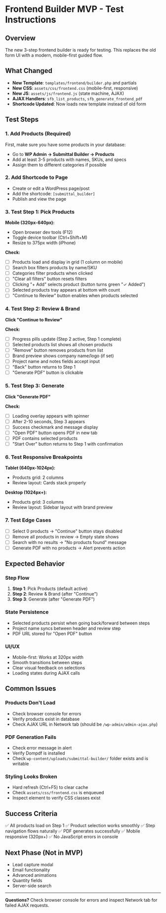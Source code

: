 # Frontend Builder MVP - Test Instructions

## Overview
The new 3-step frontend builder is ready for testing. This replaces the old form UI with a modern, mobile-first guided flow.

## What Changed
- **New Template**: `templates/frontend/builder.php` and partials
- **New CSS**: `assets/css/frontend.css` (mobile-first, responsive)
- **New JS**: `assets/js/frontend.js` (state machine, AJAX)
- **AJAX Handlers**: `sfb_list_products`, `sfb_generate_frontend_pdf`
- **Shortcode Updated**: Now loads new template instead of old form

## Test Steps

### 1. Add Products (Required)
First, make sure you have some products in your database:
- Go to **WP Admin → Submittal Builder → Products**
- Add at least 3-5 products with names, SKUs, and specs
- Assign them to different categories if possible

### 2. Add Shortcode to Page
- Create or edit a WordPress page/post
- Add the shortcode: `[submittal_builder]`
- Publish and view the page

### 3. Test Step 1: Pick Products
**Mobile (320px-640px):**
- Open browser dev tools (F12)
- Toggle device toolbar (Ctrl+Shift+M)
- Resize to 375px width (iPhone)

**Check:**
- [ ] Products load and display in grid (1 column on mobile)
- [ ] Search box filters products by name/SKU
- [ ] Categories filter products when clicked
- [ ] "Clear all filters" button resets filters
- [ ] Clicking "+ Add" selects product (button turns green "✓ Added")
- [ ] Selected products tray appears at bottom with count
- [ ] "Continue to Review" button enables when products selected

### 4. Test Step 2: Review & Brand
**Click "Continue to Review"**

**Check:**
- [ ] Progress pills update (Step 2 active, Step 1 complete)
- [ ] Selected products list shows all chosen products
- [ ] "Remove" button removes products from list
- [ ] Brand preview shows company name/logo (if set)
- [ ] Project name and notes fields accept input
- [ ] "Back" button returns to Step 1
- [ ] "Generate PDF" button is clickable

### 5. Test Step 3: Generate
**Click "Generate PDF"**

**Check:**
- [ ] Loading overlay appears with spinner
- [ ] After 2-10 seconds, Step 3 appears
- [ ] Success checkmark and message display
- [ ] "Open PDF" button opens PDF in new tab
- [ ] PDF contains selected products
- [ ] "Start Over" button returns to Step 1 with confirmation

### 6. Test Responsive Breakpoints
**Tablet (640px-1024px):**
- Products grid: 2 columns
- Review layout: Cards stack properly

**Desktop (1024px+):**
- Products grid: 3 columns
- Review layout: Sidebar layout with brand preview

### 7. Test Edge Cases
- [ ] Select 0 products → "Continue" button stays disabled
- [ ] Remove all products in review → Empty state shows
- [ ] Search with no results → "No products found" message
- [ ] Generate PDF with no products → Alert prevents action

## Expected Behavior

### Step Flow
1. **Step 1**: Pick Products (default active)
2. **Step 2**: Review & Brand (after "Continue")
3. **Step 3**: Generate (after "Generate PDF")

### State Persistence
- Selected products persist when going back/forward between steps
- Project name syncs between header and review step
- PDF URL stored for "Open PDF" button

### UI/UX
- Mobile-first: Works at 320px width
- Smooth transitions between steps
- Clear visual feedback on selections
- Loading states during AJAX calls

## Common Issues

### Products Don't Load
- Check browser console for errors
- Verify products exist in database
- Check AJAX URL in Network tab (should be `/wp-admin/admin-ajax.php`)

### PDF Generation Fails
- Check error message in alert
- Verify Dompdf is installed
- Check `wp-content/uploads/submittal-builder/` folder exists and is writable

### Styling Looks Broken
- Hard refresh (Ctrl+F5) to clear cache
- Check `assets/css/frontend.css` is enqueued
- Inspect element to verify CSS classes exist

## Success Criteria
✅ All products load on Step 1
✅ Product selection works smoothly
✅ Step navigation flows naturally
✅ PDF generates successfully
✅ Mobile responsive (320px+)
✅ No JavaScript errors in console

## Next Phase (Not in MVP)
- Lead capture modal
- Email functionality
- Advanced animations
- Quantity fields
- Server-side search

---

**Questions?** Check browser console for errors and inspect Network tab for failed AJAX requests.
